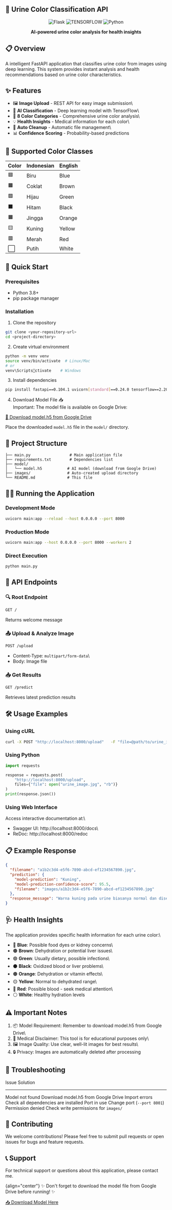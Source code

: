 ## 🎨 Urine Color Classification API
<div align="center">

![Flask](https://img.shields.io/badge/FastAPI-005571?style=for-the-badge&logo=fastapi)
![TENSORFLOW](https://img.shields.io/badge/TensorFlow-FF6F00?style=for-the-badge&logo=tensorflow&logoColor=white)
![Python](https://img.shields.io/badge/Python-3776AB?style=for-the-badge&logo=python&logoColor=white)

**AI-powered urine color analysis for health insights**

</div>

## 📋 Overview

A intelligent FastAPI application that classifies urine color from
images using deep learning. This system provides instant analysis and
health recommendations based on urine color characteristics.

## ✨ Features

-   🖼️ **Image Upload** - REST API for easy image submission\
-   🧠 **AI Classification** - Deep learning model with TensorFlow\
-   🎯 **8 Color Categories** - Comprehensive urine color analysis\
-   💡 **Health Insights** - Medical information for each color\
-   🧹 **Auto Cleanup** - Automatic file management\
-   📊 **Confidence Scoring** - Probability-based predictions

## 🎨 Supported Color Classes

| Color | Indonesian | English |
|-------|------------|---------|
| 🟦 | Biru | Blue |
| 🟫 | Coklat | Brown |
| 🟩 | Hijau | Green |
| ⬛ | Hitam | Black |
| 🟧 | Jingga | Orange |
| 🟨 |Kuning | Yellow |
| 🟥 | Merah | Red |
| ⬜ | Putih | White |

## 🚀 Quick Start

### Prerequisites

-   Python 3.8+
-   pip package manager

### Installation

1.  Clone the repository

``` bash
git clone <your-repository-url>
cd <project-directory>
```

2.  Create virtual environment

``` bash
python -m venv venv
source venv/bin/activate  # Linux/Mac
# or
venv\Scriptsctivate    # Windows
```

3.  Install dependencies

``` bash
pip install fastapi==0.104.1 uvicorn[standard]==0.24.0 tensorflow==2.20.0 numpy==1.26.4 pillow==10.3.0 python-multipart==0.0.9
```

4.  Download Model File 📥\
    Important: The model file is available on Google Drive:

[🔗 Download model.h5 from Google
Drive](https://drive.google.com/drive/folders/1Z9SzeX64ijgbtLytaR5hjHju3UupzI9L?usp=drive_link)

Place the downloaded `model.h5` file in the `model/` directory.

## 📂 Project Structure

``` text
├── main.py                 # Main application file
├── requirements.txt        # Dependencies list
├── model/
│   └── model.h5           # AI model (download from Google Drive)
├── images/                # Auto-created upload directory
└── README.md              # This file
```

## 🏃‍♂️ Running the Application

### Development Mode

``` bash
uvicorn main:app --reload --host 0.0.0.0 --port 8000
```

### Production Mode

``` bash
uvicorn main:app --host 0.0.0.0 --port 8000 --workers 2
```

### Direct Execution

``` bash
python main.py
```

## 📡 API Endpoints

### 🔍 Root Endpoint

``` bash
GET /
```

Returns welcome message

### 📤 Upload & Analyze Image

``` bash
POST /upload
```

-   Content-Type: `multipart/form-data`\
-   Body: Image file

### 📥 Get Results

``` bash
GET /predict
```

Retrieves latest prediction results

## 🛠️ Usage Examples

### Using cURL

``` bash
curl -X POST "http://localhost:8000/upload"   -F "file=@path/to/urine_image.jpg"
```

### Using Python

``` python
import requests

response = requests.post(
    "http://localhost:8000/upload",
    files={"file": open("urine_image.jpg", "rb")}
)
print(response.json())
```

### Using Web Interface

Access interactive documentation at:\
- Swagger UI: http://localhost:8000/docs\
- ReDoc: http://localhost:8000/redoc

## 📋 Example Response

``` json
{
  "filename": "a1b2c3d4-e5f6-7890-abcd-ef1234567890.jpg",
  "prediction": {
    "model-prediction": "Kuning",
    "model-prediction-confidence-score": 95.5,
    "filename": "images/a1b2c3d4-e5f6-7890-abcd-ef1234567890.jpg"
  },
  "response_message": "Warna kuning pada urine biasanya normal dan disebabkan oleh pigmen urine yang disebut urobilin. Namun, warna kuning yang sangat gelap atau kuning kecoklatan bisa menunjukkan dehidrasi. Pastikan untuk cukup minum air."
}
```

## 🩺 Health Insights

The application provides specific health information for each urine
color:\
- 🔵 **Blue**: Possible food dyes or kidney concerns\
- 🟤 **Brown**: Dehydration or potential liver issues\
- 🟢 **Green**: Usually dietary, possible infections\
- ⚫ **Black**: Oxidized blood or liver problems\
- 🟠 **Orange**: Dehydration or vitamin effects\
- 🟡 **Yellow**: Normal to dehydrated range\
- 🔴 **Red**: Possible blood - seek medical attention\
- ⚪ **White**: Healthy hydration levels

## ⚠️ Important Notes

1.  📦 Model Requirement: Remember to download model.h5 from Google
    Drive\
2.  🏥 Medical Disclaimer: This tool is for educational purposes only\
3.  🖼️ Image Quality: Use clear, well-lit images for best results\
4.  🔒 Privacy: Images are automatically deleted after processing

## 🐛 Troubleshooting

  Issue               Solution
  ------------------- ---------------------------------------
  Model not found     Download model.h5 from Google Drive
  Import errors       Check all dependencies are installed
  Port in use         Change port (`--port 8001`)
  Permission denied   Check write permissions for `images/`

## 🤝 Contributing

We welcome contributions! Please feel free to submit pull requests or
open issues for bugs and feature requests.

## 📞 Support

For technical support or questions about this application, please
contact me.

{align="center"}
✨ Don't forget to download the model file from Google Drive before
running! ✨

[📥 Download Model
Here](https://drive.google.com/drive/folders/1Z9SzeX64ijgbtLytaR5hjHju3UupzI9L?usp=drive_link)

